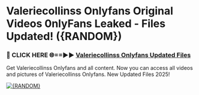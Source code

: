 # Valeriecollinss Onlyfans Original Videos 0nlyFans Leaked - Files Updated! ({RANDOM})

<h3>🔴 CLICK HERE 🌐==►► <a href="https://betterlinks.top/A2PfLJ" rel="nofollow">Valeriecollinss Onlyfans Updated Files</a></h3>

Get Valeriecollinss Onlyfans and all content. Now you can access all videos and pictures of Valeriecollinss Onlyfans. New Updated Files 2025!

[![{RANDOM}](https://i.imgur.com/ppqm5kG.gif)](https://betterlinks.top/A2PfLJ)